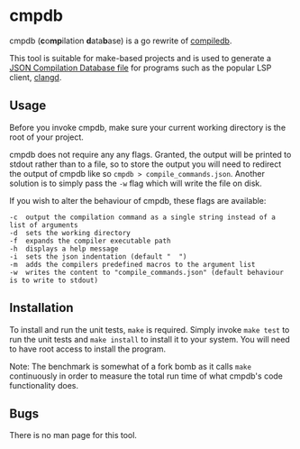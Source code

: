 # cmpdb

cmpdb (**c**o**mp**ilation **d**ata**b**ase) is a go rewrite of [compiledb](https://github.com/nickdiego/compiledb).

This tool is suitable for make-based projects and is used to generate a
[JSON Compilation Database file](https://clang.llvm.org/docs/JSONCompilationDatabase.html)
for programs such as the popular LSP client, [clangd](https://clangd.llvm.org/).

## Usage
Before you invoke cmpdb, make sure your current working directory is the root
of your project.

cmpdb does not require any any flags. Granted, the output will be printed to
stdout rather than to a file, so to store the output you will need to redirect
the output of cmpdb like so `cmpdb > compile_commands.json`. Another solution
is to simply pass the `-w` flag which will write the file on disk.

If you wish to alter the behaviour of cmpdb, these flags are available:
```
-c  output the compilation command as a single string instead of a list of arguments
-d  sets the working directory
-f  expands the compiler executable path
-h  displays a help message
-i  sets the json indentation (default "  ")
-m  adds the compilers predefined macros to the argument list
-w  writes the content to "compile_commands.json" (default behaviour is to write to stdout)
```

## Installation
To install and run the unit tests, `make` is required. Simply invoke `make test`
to run the unit tests and `make install` to install it to your system. You will
need to have root access to install the program.

Note: The benchmark is somewhat of a fork bomb as it calls `make` continuously
in order to measure the total run time of what cmpdb's code functionality does.

## Bugs
There is no man page for this tool.
